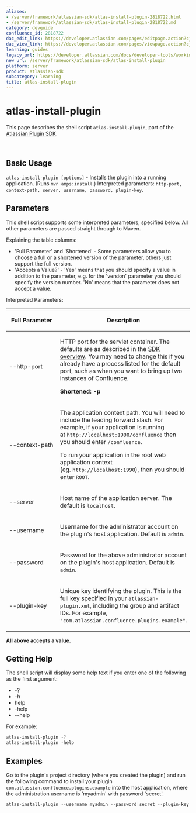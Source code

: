 ```yaml
---
aliases:
- /server/framework/atlassian-sdk/atlas-install-plugin-2818722.html
- /server/framework/atlassian-sdk/atlas-install-plugin-2818722.md
category: devguide
confluence_id: 2818722
dac_edit_link: https://developer.atlassian.com/pages/editpage.action?cjm=wozere&pageId=2818722
dac_view_link: https://developer.atlassian.com/pages/viewpage.action?cjm=wozere&pageId=2818722
learning: guides
legacy_url: https://developer.atlassian.com/docs/developer-tools/working-with-the-sdk/command-reference/atlas-install-plugin
new_url: /server/framework/atlassian-sdk/atlas-install-plugin
platform: server
product: atlassian-sdk
subcategory: learning
title: atlas-install-plugin
---
```

# atlas-install-plugin

This page describes the shell script `atlas-install-plugin`, part of the [Atlassian Plugin SDK](/server/framework/atlassian-sdk/working-with-the-sdk).

 

## Basic Usage

`atlas-install-plugin [options]` - Installs the plugin into a running application. (Runs `mvn amps:install`.) Interpreted parameters: `http-port, context-path, server, username, password, plugin-key`.

## Parameters

This shell script supports some interpreted parameters, specified below. All other parameters are passed straight through to Maven.

Explaining the table columns:

-   'Full Parameter' and 'Shortened' - Some parameters allow you to choose a full or a shortened version of the parameter, others just support the full version.
-   'Accepts a Value?' - 'Yes' means that you should specify a value in addition to the parameter, e.g. for the 'version' parameter you should specify the version number. 'No' means that the parameter does not accept a value.

Interpreted Parameters:

<table>
<colgroup>
<col style="width: 50%" />
<col style="width: 50%" />
</colgroup>
<thead>
<tr class="header">
<th><p>Full Parameter</p></th>
<th><p>Description</p></th>
</tr>
</thead>
<tbody>
<tr class="odd">
<td><p>--http-port</p></td>
<td><p>HTTP port for the servlet container. The defaults are as described in the <a href="/server/framework/atlassian-sdk/working-with-the-sdk-2818723.html#ports">SDK overview</a>. You may need to change this if you already have a process listed for the default port, such as when you want to bring up two instances of Confluence.</p>
<p><strong>Shortened: -p</strong></p></td>
</tr>
<tr class="even">
<td><p>--context-path</p></td>
<td><p>The application context path. You will need to include the leading forward slash. For example, if your application is running at <code>http://localhost:1990/confluence</code> then you should enter <code>/confluence</code>.</p>
<p>To run your application in the root web application context (eg. <code>http://localhost:1990</code>), then you should enter <code>ROOT</code>.</p></td>
</tr>
<tr class="odd">
<td><p>--server</p></td>
<td><p>Host name of the application server. The default is <code>localhost</code>.</p></td>
</tr>
<tr class="even">
<td><p>--username</p></td>
<td><p>Username for the administrator account on the plugin's host application. Default is <code>admin</code>.</p></td>
</tr>
<tr class="odd">
<td><p>--password</p></td>
<td><p>Password for the above administrator account on the plugin's host application. Default is <code>admin</code>.</p></td>
</tr>
<tr class="even">
<td><p>--plugin-key</p></td>
<td><p>Unique key identifying the plugin. This is the full key specified in your <code>atlassian-plugin.xml</code>, including the group and artifact IDs. For example, <code>&quot;com.atlassian.confluence.plugins.example&quot;</code>.</p></td>
</tr>
</tbody>
</table>

**All above accepts a value.**

## Getting Help

The shell script will display some help text if you enter one of the following as the first argument:

-   -?
-   -h
-   help
-   -help
-   --help

For example:

``` javascript
atlas-install-plugin -?
atlas-install-plugin -help
```

## Examples

Go to the plugin's project directory (where you created the plugin) and run the following command to install your plugin `com.atlassian.confluence.plugins.example` into the host application, where the administration username is 'myadmin' with password 'secret'.

``` javascript
atlas-install-plugin --username myadmin --password secret --plugin-key com.atlassian.confluence.plugins.example
```



















































































































































































































































































































































































































































































































